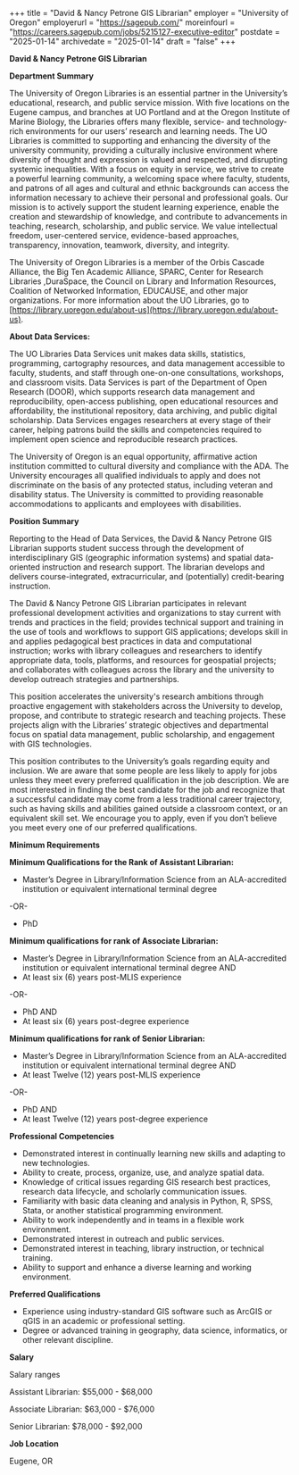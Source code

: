 +++
title = "David & Nancy Petrone GIS Librarian"
employer = "University of Oregon"
employerurl = "https://sagepub.com/"
moreinfourl = "https://careers.sagepub.com/jobs/5215127-executive-editor"
postdate = "2025-01-14"
archivedate = "2025-01-14"
draft = "false"
+++

**David & Nancy Petrone GIS Librarian**

**Department Summary**

​​The University of Oregon Libraries is an essential partner in the University’s educational, research, and public service mission. With five locations on the Eugene campus, and branches at UO Portland and at the Oregon Institute of Marine Biology, the Libraries offers many flexible, service- and technology-rich environments for our users’ research and learning needs. The UO Libraries is committed to supporting and enhancing the diversity of the university community, providing a culturally inclusive environment where diversity of thought and expression is valued and respected, and disrupting systemic inequalities. With a focus on equity in service, we strive to create a powerful learning community, a welcoming space where faculty, students, and patrons of all ages and cultural and ethnic backgrounds can access the information necessary to achieve their personal and professional goals. Our mission is to actively support the student learning experience, enable the creation and stewardship of knowledge, and contribute to advancements in teaching, research, scholarship, and public service. We value intellectual freedom, user-centered service, evidence-based approaches, transparency, innovation, teamwork, diversity, and integrity.

​The University of Oregon Libraries is a member of the Orbis Cascade Alliance, the Big Ten Academic Alliance, SPARC, Center for Research Libraries ,DuraSpace, the Council on Library and Information Resources, Coalition of Networked Information, EDUCAUSE, and other major organizations. For more information about the UO Libraries, go to [https://library.uoregon.edu/about-us](https://library.uoregon.edu/about-us).

​**About Data Services:**

​The UO Libraries Data Services unit makes data skills, statistics, programming, cartography resources, and data management accessible to faculty, students, and staff through one-on-one consultations, workshops, and classroom visits. Data Services is part of the Department of Open Research (DOOR), which supports research data management and reproducibility, open-access publishing, open educational resources and affordability, the institutional repository, data archiving, and public digital scholarship. Data Services engages researchers at every stage of their career, helping patrons build the skills and competencies required to implement open science and reproducible research practices.

​The University of Oregon is an equal opportunity, affirmative action institution committed to cultural diversity and compliance with the ADA. The University encourages all qualified individuals to apply and does not discriminate on the basis of any protected status, including veteran and disability status. The University is committed to providing reasonable accommodations to applicants and employees with disabilities.​

**Position Summary**

​​Reporting to the Head of Data Services, the David & Nancy Petrone GIS Librarian supports student success through the development of interdisciplinary GIS (geographic information systems) and spatial data-oriented instruction and research support. The librarian develops and delivers course-integrated, extracurricular, and (potentially) credit-bearing instruction.

​The David & Nancy Petrone GIS Librarian participates in relevant professional development activities and organizations to stay current with trends and practices in the field; provides technical support and training in the use of tools and workflows to support GIS applications; develops skill in and applies pedagogical best practices in data and computational instruction; works with library colleagues and researchers to identify appropriate data, tools, platforms, and resources for geospatial projects; and collaborates with colleagues across the library and the university to develop outreach strategies and partnerships.

​This position accelerates the university's research ambitions through proactive engagement with stakeholders across the University to develop, propose, and contribute to strategic research and teaching projects. These projects align with the Libraries’ strategic objectives and departmental focus on spatial data management, public scholarship, and engagement with GIS technologies.

​This position contributes to the University’s goals regarding equity and inclusion. We are aware that some people are less likely to apply for jobs unless they meet every preferred qualification in the job description. We are most interested in finding the best candidate for the job and recognize that a successful candidate may come from a less traditional career trajectory, such as having skills and abilities gained outside a classroom context, or an equivalent skill set. We encourage you to apply, even if you don’t believe you meet every one of our preferred qualifications.​

**Minimum Requirements**

**Minimum Qualifications for the Rank of Assistant Librarian:**

- Master’s Degree in Library/Information Science from an ALA-accredited institution or equivalent international terminal degree

-OR-

- PhD

**Minimum qualifications for rank of Associate Librarian:**

- Master’s Degree in Library/Information Science from an ALA-accredited institution or equivalent international terminal degree AND
- At least six (6) years post-MLIS experience

-OR-

- PhD AND
- At least six (6) years post-degree experience

**Minimum qualifications for rank of Senior Librarian:**

- Master’s Degree in Library/Information Science from an ALA-accredited institution or equivalent international terminal degree AND
- At least Twelve (12) years post-MLIS experience

-OR-

- PhD AND
- At least Twelve (12) years post-degree experience

**Professional Competencies**

- Demonstrated interest in continually learning new skills and adapting to new technologies.
- Ability to create, process, organize, use, and analyze spatial data.
- Knowledge of critical issues regarding GIS research best practices, research data lifecycle, and scholarly communication issues.
- Familiarity with basic data cleaning and analysis in Python, R, SPSS, Stata, or another statistical programming environment.
- Ability to work independently and in teams in a flexible work environment.
- Demonstrated interest in outreach and public services.
- Demonstrated interest in teaching, library instruction, or technical training.
- Ability to support and enhance a diverse learning and working environment.

**Preferred Qualifications**

- Experience using industry-standard GIS software such as ArcGIS or qGIS in an academic or professional setting.
- Degree or advanced training in geography, data science, informatics, or other relevant discipline.

**Salary**

Salary ranges

Assistant Librarian: $55,000 - $68,000

Associate Librarian: $63,000 - $76,000

Senior Librarian: $78,000 - $92,000

**Job Location**

Eugene, OR
